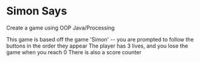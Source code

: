 # Simon Says
 Create a game using OOP Java/Processing
 
 This game is based off the game 'Simon' -- you are prompted to follow the buttons in the order they appear
 The player has 3 lives, and you lose the game when you reach 0
 There is also a score counter
 
